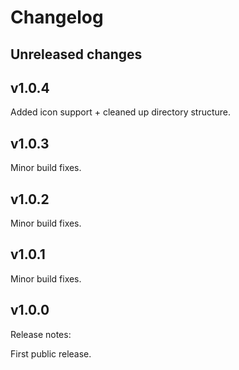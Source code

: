 # Changelog

## Unreleased changes

## v1.0.4

Added icon support + cleaned up directory structure.

## v1.0.3

Minor build fixes.

## v1.0.2

Minor build fixes.

## v1.0.1

Minor build fixes.

## v1.0.0

Release notes:

First public release.